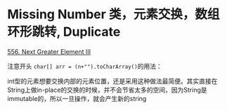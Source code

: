 # Missing Number 类，元素交换，数组环形跳转, Duplicate

[556. Next Greater Element III](https://leetcode.com/problems/next-greater-element-iii/description/)

注意开头 `char[] arr = (n+"").toCharArray()`的用法：

int型的元素想要交换内部的元素位置，还是采用这种做法最简便。其实直接在String上做in-place的交换的时候，并不会节省太多的空间，因为String是immutable的，所以一旦操作，就会产生新的string


